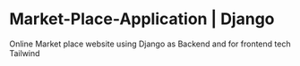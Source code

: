 # Market-Place-Application | Django

Online Market place website using Django as Backend and for frontend tech Tailwind


